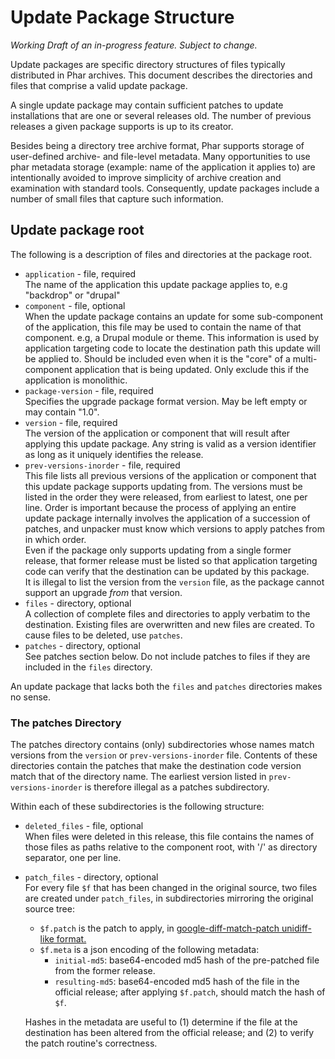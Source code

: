 # Update Package Structure
_Working Draft of an in-progress feature. Subject to change._

Update packages are specific directory structures of files typically distributed in Phar 
archives. This document describes the directories and files that comprise a valid update 
package.

A single update package may contain sufficient patches to update installations that are 
one or several releases old. The number of previous releases a given package supports is
up to its creator.

Besides being a directory tree archive format, Phar supports storage of user-defined 
archive- and file-level metadata. Many opportunities to use phar metadata storage 
(example: name of the application it applies to) are intentionally avoided to improve 
simplicity of archive creation and examination with standard tools. Consequently, update 
packages include a number of small files that capture such information.

## Update package root
The following is a description of files and directories at the package root.

* `application` - file, required  
  The name of the application this update package applies to, e.g "backdrop" or "drupal"
* `component` - file, optional  
  When the update package contains an update for some sub-component of the application, 
  this file may be used to contain the name of that component. e.g, a Drupal module or
  theme. This information is used by application targeting code to locate the destination
  path this update will be applied to. Should be included even when it is the "core" of a
  multi-component application that is being updated. Only exclude this if the application
  is monolithic.
* `package-version` - file, required  
  Specifies the upgrade package format version. May be left empty or may contain "1.0".
* `version` - file, required  
  The version of the application or component that will result after applying this update
  package. Any string is valid as a version identifier as long as it uniquely identifies
  the release.
* `prev-versions-inorder` - file, required  
  This file lists all previous versions of the application or component that this update
  package supports updating from. The versions must be listed in the order they were 
  released, from earliest to latest, one per line. Order is important because the 
  process of applying an entire update package internally involves the application of 
  a succession of patches, and unpacker must know which versions to apply patches from in
  which order.  
  Even if the package only supports updating from a single former release,
  that former release must be listed so that application targeting code can verify that
  the destination can be updated by this package.  
  It is illegal to list the version from the `version` file, as the package cannot
  support an upgrade _from_ that version.
* `files` - directory, optional  
  A collection of complete files and directories to apply verbatim to the destination.
  Existing files are overwritten and new files are created. To cause files to be deleted,
  use `patches`.
* `patches` - directory, optional  
  See patches section below. Do not include patches to files if they are included in the
  `files` directory.
  
An update package that lacks both the `files` and `patches`
directories makes no sense.
### The patches Directory
The patches directory contains (only) subdirectories whose names match versions from
the `version` or `prev-versions-inorder` file. Contents of these directories contain the 
patches that make the destination code version match that of the directory name.
The earliest version listed in `prev-versions-inorder` is therefore illegal as a patches 
subdirectory.

Within each of these subdirectories is the following structure:
* `deleted_files` - file, optional  
  When files were deleted in this release, this file contains the names of those files
  as paths relative to the component root, with '/' as directory separator, one per
  line.
* `patch_files` - directory, optional  
  For every file `$f` that has been changed in the original source, two files are created under
  `patch_files`, in subdirectories mirroring the original source tree:
  * `$f.patch` is the patch to apply, in [google-diff-match-patch unidiff-like format.](https://code.google.com/p/google-diff-match-patch/wiki/Unidiff)
  * `$f.meta` is a json encoding of the following metadata:
    * `initial-md5`: base64-encoded md5 hash of the pre-patched file from the former
      release.
    * `resulting-md5`: base64-encoded md5 hash of the file in the official release;
      after applying `$f.patch`, should match the hash of `$f`. 
  
  Hashes in the metadata are useful to (1) determine if the file at the destination has
  been altered from the official release; and (2) to verify the patch routine's
  correctness.
